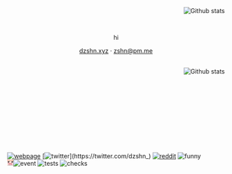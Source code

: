 <img align="right" src="https://github-readme-stats.vercel.app/api?username=dzshn&theme=dark&bg_color=00000040&border_color=fed3ea&show_icons=true&hide_title=true&include_all_commits=true&disable_animations=true&count_private=true&hide_rank=true&line_height=20&icon_color=fed3ea" alt="Github stats">

<br> <br>

<p align="center">hi</p>

<p align="center">
  <a href="https://dzshn.xyz">dzshn.xyz</a> ·
  <a href="mailto:zshn@pm.me">zshn@pm.me</a>
</p>

<br>

<img align="right" src="https://github-readme-stats.vercel.app/api/top-langs?username=dzshn&theme=dark&bg_color=00000040&border_color=fed3ea&layout=compact&hide_title=true&langs_count=10" alt="Github stats">

<br>  <br>  <br>  <br>  <br>  <br>
---

[![webpage](https://img.shields.io/website?down_color=%23f4334a&down_message=no&label=ping&style=flat-square&up_color=%23def3ea&up_message=yes&url=https%3A%2F%2Fdzshn.xyz)](https://dzshn.xyz)
[![twitter](https://img.shields.io/twitter/follow/dzshn_?color=%23333&logo=twitter&logoColor=%23fff&style=flat-square&label=@dzshn_)](https://twitter.com/dzshn_)
[![reddit](https://img.shields.io/reddit/user-karma/combined/dzsh?color=%23333&logo=reddit&logoColor=%23fff&style=flat-square&label=u/dzsh)](https://reddit.com/u/dzsh)
![funny](https://img.shields.io/badge/sussus-amogus-fed3ea?style=flat-square)
![event](https://img.shields.io/badge/dynamic/json?color=333&label=last+event&query=0.created_at&url=https%3A%2F%2Fapi.github.com%2Fusers%2Fdzshn%2Fevents&style=flat-square)
![tests](https://img.shields.io/badge/tests-0_✔_|_483_✘-f42535?style=flat-square)
![checks](https://img.shields.io/badge/checks-12_pending-e4a530?style=flat-square)
<a href="https://stuff.dzshn.xyz/pain"><img src="umarucryjpg.png" align="left"></a>
